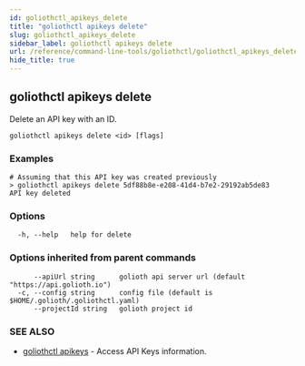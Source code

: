 ```yaml
---
id: goliothctl_apikeys_delete
title: "goliothctl apikeys delete"
slug: goliothctl_apikeys_delete
sidebar_label: goliothctl apikeys delete
url: /reference/command-line-tools/goliothctl/goliothctl_apikeys_delete/
hide_title: true
---
```

## goliothctl apikeys delete

Delete an API key with an ID.

```
goliothctl apikeys delete <id> [flags]
```

### Examples

```
# Assuming that this API key was created previously
> goliothctl apikeys delete 5df88b8e-e208-41d4-b7e2-29192ab5de83
API key deleted
```

### Options

```
  -h, --help   help for delete
```

### Options inherited from parent commands

```
      --apiUrl string      golioth api server url (default "https://api.golioth.io")
  -c, --config string      config file (default is $HOME/.golioth/.goliothctl.yaml)
      --projectId string   golioth project id
```

### SEE ALSO

* [goliothctl apikeys](/reference/command-line-tools/goliothctl/goliothctl_apikeys)	 - Access API Keys information.

